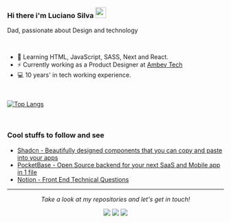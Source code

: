 ### Hi there i'm Luciano Silva <img src="https://user-images.githubusercontent.com/1303154/88677602-1635ba80-d120-11ea-84d8-d263ba5fc3c0.gif" width="25" height="25" />
Dad, passionate about Design and technology

<br />

- 🔭 Learning HTML, JavaScript, SASS, Next and React.
- ⚡ Currently working as a Product Designer at [Ambev Tech](https://ambevtech.com.br)
- 💻 10 years' in tech working experience.

<br />

[![Top Langs](https://github-readme-stats.vercel.app/api/top-langs/?username=emnesty&layout=compact)](https://github.com/emnesty/github-readme-stats)

<br />

<!-- [![Instagram](https://img.shields.io/badge/Instagram-E4405F?style=for-the-badge&logo=instagram&logoColor=white)](https://www.instagram.com/lucianoclecio/)
[![LinkedIn](https://img.shields.io/badge/LinkedIn-0077B5?style=for-the-badge&logo=linkedin&logoColor=white)](https://www.linkedin.com/in/lucianoclecio/)
[![Gmail](https://img.shields.io/badge/Gmail-D14836?style=for-the-badge&logo=gmail&logoColor=white)](mailto:legostr@gmail.com) -->

### Cool stuffs to follow and see
- [Shadcn - Beautifully designed components that you can copy and paste into your apps ](https://ui.shadcn.com/)<br/>
- [PocketBase - Open Source backend for your next SaaS and Mobile app in 1 file](https://pocketbase.io/)<br/>
- [Notion - Front End Technical Questions](https://agate-wound-f59.notion.site/Front-End-Technical-Questions-ed15e7e533694e58ae4ed222b1204b50)<br/>

<hr>
<p align="center">
  <i>Take a look at my repositories and let's get in touch!</i>

<p align="center">
<a href= "mailto:legostr@gmail.com"><img src="https://img.icons8.com/material-outlined/30/gmail-new.png"/></a>
<a href= "https://www.linkedin.com/in/lucianoclecio/"><img src="https://img.icons8.com/material-outlined/30/000000/linkedin.png"/></a>
<a href= "https://instagram.com/lucianoclecio"><img src="https://img.icons8.com/material-outlined/30/instagram-new--v1.png"/></a>
</p>




